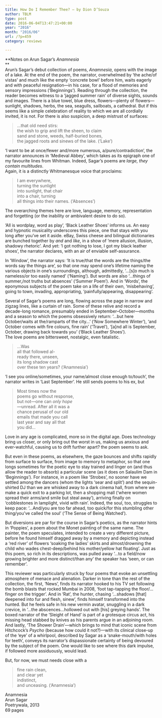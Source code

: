 ```yaml
---
title: How Do I Remember Thee? – by Dion D’Souza
author: TBLM
type: post
date: 2016-06-04T13:47:21+00:00
year: "2016"
month: "2016/06"
url: /?p=459
category: reviews

---
```

**Notes on Arun Sagar&#8217;s _Anamnesia_  
**  
Arun’s Sagar’s debut collection of poems, _Anamnesia_, opens with the image of a lake. At the end of the poem, the narrator, overwhelmed by ‘the ache/of vistas’ and much like the empty ‘concrete bowl’ before him, waits eagerly and with peaceful resignation—in his case, for a flood of memories and sensory impressions (‘Beginnings’). Reading through the collection, the reader becomes witness to a ‘jagged summer rain’ of diverse sights, sounds and images. There is a blue towel, blue dress, flowers—plenty of flowers—sunlight, shadows, herbs, the sea, seagulls, sailboats, a cathedral. But if this seems like a simple celebration of reality to which we are all cordially invited, it is not. For there is also suspicion, a deep mistrust of surfaces:

> …that old need stirs:  
> the wish to grip and lift the sheen, to claim  
> sand and stone, weeds, half-buried bones,  
> the jagged roots and sinews of the lake. (‘Lake’)

‘I want to be at once/fewer and/more numerous, a/pure/contradiction’, the narrator announces in ‘Medieval Abbey’, which takes as its epigraph one of my favourite lines from Whitman. Indeed, Sagar’s poems are _large, they contain multitudes_.  
Again, it is a distinctly Whitmanesque voice that proclaims:

> I am everywhere,  
> turning the sunlight  
> into sunlight, that chair  
> into a chair, turning  
> all things into their names. (‘Absences’)

The overarching themes here are love, language, memory, representation and forgetting (or the inability or ambivalent desire to do so).

‘All is wordplay, word as play’, ‘Black Leather Shoes’ informs us. An easy and hypnotic musicality underscores this piece, one that stays with you long after you’ve set it aside. eBay, Swiss cheese and bilingual dictionaries are bunched together by _and_ and _like_, in a show of ‘mere allusion, illusion, shadowy rhetoric’. And yet: ‘I got nothing to lose, I got my black leather shoes’, the narrator declares, with an air of enviable self-assurance.

In ‘Window’, the narrator says: ‘It is true/that the words are the things/the words say the things are’, so that one may spend one’s lifetime naming the various objects in one’s surroundings, although, admittedly, ‘…[s]o much is nameless/or too easily named’ (‘Naming’). But words are also ‘…things of summer,/not truths but absences’ (‘Summer Poem’). And in ‘Words’, the eponymous subjects of the poem take on a life of their own, ‘misbehaving’, going to town, invading, appropriating, ‘painfully/appearing, disappearing’.

Several of Sagar’s poems are long, flowing across the page in narrow and zigzag lines, like a curtain of rain. Some of these relive and record a decade-long romance, presumably ended in September–October—months and a season to which the poems obsessively return: ‘…but here October/waits at the/ramparts of the city…’ (‘Now Somewhere Winter’), ‘and October comes with fire colours, fine rain’ (‘Travel’), ‘[a]nd all is September, October, drawing back towards you’ (‘Black Leather Shoes’).  
The love poems are bittersweet, nostalgic, even fatalistic.

> …Was  
> all that followed al-  
> ready there, unseen,  
> its long shadow cast  
> over these ten years? (‘Anamnesia’)

‘I see you online/sometimes, your name/almost close enough to/touch’, the narrator writes in ‘Last September’. He still sends poems to his ex, but

> Most times now the  
> poems go without response,  
> but not—one can _only hope_  
> —unread. After all it was a  
> chance perusal of our old  
> emails that made you call  
> last year and say all that  
> you did…

Love in any age is complicated, more so in the digital age. Does technology bring us closer, or only bring out the worst in us, making us anxious and ever-watchful, causing us to drift further apart? the poem seems to ask.

But even in these poems, as elsewhere, the gaze bounces and shifts rapidly from surface to surface, from image to memory to metaphor, so that one longs sometimes for the poetic eye to stay trained and linger on (and thus allow the reader to absorb) a particular scene (as it does on Salaulim Dam in ‘Beginnings’). For instance, in a poem like ‘Strobes’, no sooner have we settled among the dancers (whom the lights ‘sear and split’) and the sequin-shirted DJ than we are whisked away to a dark cinema hall, from where we make a quick exit to a parking lot, then a shopping mall (‘where women spread their arms/and smile but steal away’), arriving finally on ‘cobblestones in lamplight, vivid with rain’. Indeed, the soul, too, struggles to keep pace: ‘…And/you are too far ahead, too quick/for this stumbling other thing/you’ve called the soul’ (‘The Sense of Being Watched’).

But diversions are par for the course in Sagar’s poetics, as the narrator hints in ‘Poppies’, a poem about the Monet painting of the same name. The painter, the poem speculates, intended to create a very different picture, before he found himself dragged away by a memory and depicting instead a ‘red river’ of flowers ‘soaking the ladies’ skirts and almost/drowning the child who wades chest-deep/behind his mother/yellow hat floating’. Just as this poem, so rich in its descriptions, was pulled away ‘…to a field/now growing brighter and more distinct/than any’ the speaker has ‘seen, or can remember’.

This reviewer was particularly struck by four poems that evoke an unsettling atmosphere of menace and alienation. Darker in tone than the rest of the collection, the first, ‘News’, finds its narrator hooked to his TV set following the bomb blasts that rocked Mumbai in 2008, ‘foot tap-tapping the floor/…finger on the trigger’. And in ‘Rat’, the hunter, chasing ‘…shadows [that] deepened into fur and flesh, sinew’, finds himself transformed into the hunted. But he feels safe in his new vermin avatar, snuggling in a dark crevice, in ‘…the abscences&#8230;hollowed out with [his] greying hands’. The boxed narrator of the ‘Sleight of Hand’ is part of a grotesque circus act, his missing head stabbed by knives as his parents argue in an adjoining room. And lastly, ‘The Shower Drain’—which brings to mind that iconic scene from Hitchcock’s _Psycho_ (because how could it not?)—with its clinical close-up of the ‘eye’ of a whirlpool, described by Sagar as a ‘snake-mouth/with holes for teeth’, conveys its narrator’s dispassionate certainty of being devoured by the subject of the poem. One would like to see where this dark impulse, if followed more assiduously, would lead.

But, for now, we must needs close with a

> fine rain clean,  
> and clear yet  
> indistinct,  
> and unceasing. (‘Anamnesia’)

Anamnesia  
Arun Sagar  
Poetrywala, 2013  
69 pages
